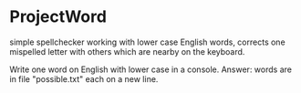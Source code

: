 # ProjectWord
simple spellchecker
working with lower case English words, corrects one mispelled letter with others which are nearby on the keyboard.

Write one word on English with lower case in a console.
Answer: words are in file "possible.txt" each on a new line.
